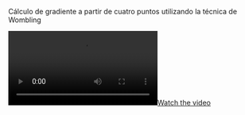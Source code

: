 Cálculo de gradiente a partir de cuatro puntos utilizando la técnica de Wombling



[![Watch the video](https://github.com/tomasdecamino/SpatialGradient/blob/master/soundcompass.mp4)](https://github.com/tomasdecamino/SpatialGradient/blob/master/soundcompass.mp4)
